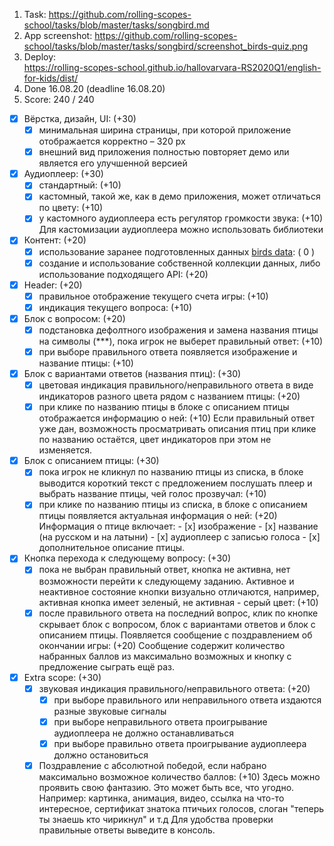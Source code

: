 1. Task:
   https://github.com/rolling-scopes-school/tasks/blob/master/tasks/songbird.md
2. App screenshot:
   https://github.com/rolling-scopes-school/tasks/blob/master/tasks/songbird/screenshot_birds-quiz.png
3. Deploy:  
   https://rolling-scopes-school.github.io/hallovarvara-RS2020Q1/english-for-kids/dist/
4. Done 16.08.20 (deadline 16.08.20)
5. Score: 240 / 240
- [x] Вёрстка, дизайн, UI: (+30)
    - [x] минимальная ширина страницы, при которой приложение отображается корректно – 320 рх
    - [x] внешний вид приложения полностью повторяет демо или является его улучшенной версией
- [x] Аудиоплеер: (+30)
    - [x] стандартный: (+10)
    - [x] кастомный, такой же, как в демо приложения, может отличаться по цвету: (+10)
    - [x] у кастомного аудиоплеера есть регулятор громкости звука: (+10)
          Для кастомизации аудиоплеера можно использовать библиотеки
- [x] Контент: (+20)
    - [x] использование заранее подготовленных данных [birds data](https://github.com/rolling-scopes-school/tasks/blob/master/tasks/songbird/birds.js): ( 0 )
    - [x] создание и использование собственной коллекции данных, либо использование подходящего API: (+20)
- [x] Header: (+20)
    - [x] правильное отображение текущего счета игры: (+10)
    - [x] индикация текущего вопроса: (+10)
- [x] Блок с вопросом: (+20)
    - [x] подстановка дефолтного изображения и замена названия птицы на символы (***), пока игрок не выберет правильный ответ: (+10)
    - [x] при выборе правильного ответа появляется изображение и название птицы: (+10)
- [x] Блок с вариантами ответов (названия птиц): (+30)
    - [x] цветовая индикация правильного/неправильного ответа в виде индикаторов разного цвета рядом с названием птицы: (+20)
    - [x] при клике по названию птицы в блоке с описанием птицы отображается информацию о ней: (+10)
          Если правильный ответ уже дан, возможность просматривать описания птиц при клике по названию остаётся, цвет индикаторов при этом не изменяется.
- [x] Блок с описанием птицы: (+30)
    - [x] пока игрок не кликнул по названию птицы из списка, в блоке выводится короткий текст с предложением послушать плеер и выбрать название   птицы, чей голос прозвучал: (+10)
    - [x] при клике по названию птицы из списка, в блоке с описанием птицы появляется актуальная информация о ней: (+20)
          Информация о птице включает:
            - [x] изображение
            - [x] название (на русском и на латыни)
            - [x] аудиоплеер с записью голоса
            - [x] дополнительное описание птицы.
- [x] Кнопка перехода к следующему вопросу: (+30)
    - [x] пока не выбран правильный ответ, кнопка не активна, нет возможности перейти к следующему заданию. Активное и неактивное состояние      кнопки визуально отличаются, например, активная кнопка имеет зеленый, не активная - серый цвет: (+10)
    - [x] после правильного ответа на последний вопрос, клик по кнопке скрывает блок с вопросом, блок с вариантами ответов и блок с описанием   птицы. Появляется сообщение с поздравлением об окончании игры: (+20)
    Сообщение содержит количество набранных баллов из максимально возможных и кнопку с предложение сыграть ещё раз.
- [x] Extra scope: (+30)
    - [x] звуковая индикация правильного/неправильного ответа: (+20)
        - [x] при выборе правильного или неправильного ответа издаются разные звуковые сигналы
        - [x] при выборе неправильного ответа проигрывание аудиоплеера не должно останавливаться
        - [x] при выборе правильно ответа проигрывание аудиоплеера должно остановиться
    - [x] Поздравление с абсолютной победой, если набрано максимально возможное количество баллов: (+10)
          Здесь можно проявить свою фантазию. Это может быть все, что угодно. Например: картинка, анимация, видео, ссылка на что-то интересное, сертификат знатока птичьих голосов, слоган "теперь ты знаешь кто чирикнул" и т.д
          Для удобства проверки правильные ответы выведите в консоль.